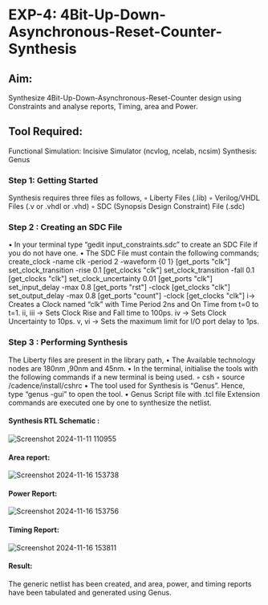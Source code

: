 <h1>EXP-4: 4Bit-Up-Down-Asynchronous-Reset-Counter-Synthesis</h1>

## Aim:

Synthesize 4Bit-Up-Down-Asynchronous-Reset-Counter design using Constraints and analyse reports, Timing, area and Power.
## Tool Required:

Functional Simulation: Incisive Simulator (ncvlog, ncelab, ncsim)
Synthesis: Genus
### Step 1: Getting Started

Synthesis requires three files as follows,
◦ Liberty Files (.lib)
◦ Verilog/VHDL Files (.v or .vhdl or .vhd)
◦ SDC (Synopsis Design Constraint) File (.sdc)
 ### Step 2 : Creating an SDC File
 
•	In your terminal type “gedit input_constraints.sdc” to create an SDC File if you do not have one.
•	The SDC File must contain the following commands;
create_clock -name clk -period 2 -waveform {0 1} [get_ports "clk"]
set_clock_transition -rise 0.1 [get_clocks "clk"]
set_clock_transition -fall 0.1 [get_clocks "clk"]
set_clock_uncertainty 0.01 [get_ports "clk"]
set_input_delay -max 0.8 [get_ports "rst"] -clock [get_clocks "clk"]
set_output_delay -max 0.8 [get_ports "count"] -clock [get_clocks "clk"]
i→ Creates a Clock named “clk” with Time Period 2ns and On Time from t=0 to t=1.
ii, iii → Sets Clock Rise and Fall time to 100ps.
iv → Sets Clock Uncertainty to 10ps.
v, vi → Sets the maximum limit for I/O port delay to 1ps.
### Step 3 : Performing Synthesis

The Liberty files are present in the library path,
• The Available technology nodes are 180nm ,90nm and 45nm.
• In the terminal, initialise the tools with the following commands if a new terminal is being
used.
◦ csh
◦ source /cadence/install/cshrc
• The tool used for Synthesis is “Genus”. Hence, type “genus -gui” to open the tool.
• Genus Script file with .tcl file Extension commands are executed one by one to synthesize the netlist.
#### Synthesis RTL Schematic :

![Screenshot 2024-11-11 110955](https://github.com/user-attachments/assets/56683497-ee91-42a5-b744-708869e9d355)

#### Area report:

![Screenshot 2024-11-16 153738](https://github.com/user-attachments/assets/cd7f6c58-c204-4fe9-8dbb-f5ac66c32411)

#### Power Report:

![Screenshot 2024-11-16 153756](https://github.com/user-attachments/assets/a132e1f1-bad2-4c2d-96c0-4ce3f843581e)

#### Timing Report: 

![Screenshot 2024-11-16 153811](https://github.com/user-attachments/assets/827dc3ca-04d4-488e-8192-31228c8256e2)

#### Result: 

The generic netlist has been created, and area, power, and timing reports have been tabulated and generated using Genus.





